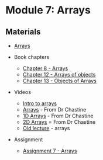 Module 7: Arrays
===
## Materials
+ [Arrays](../../content/Arrays.md) 

+ Book chapters
    + [Chapter 8 - Arrays](http://greenteapress.com/thinkjava6/html/thinkjava6009.html)
    + [Chapter 12 - Arrays of objects](http://greenteapress.com/thinkjava6/html/thinkjava6013.html)
    + [Chapter 13 - Objects of Arrays](http://greenteapress.com/thinkjava6/html/thinkjava6014.html)
    
+ Videos
    + [Intro to arrays](https://youtu.be/qUtyWGWvHFE) 
    + [Arrays](https://www.youtube.com/watch?v=tYEHPJ1pDrY&list=UUSH2TieRlco7uQOGU8Vppnw) - From Dr Chastine
    + [1D Arrays](https://www.youtube.com/watch?v=dJ1-vjKs-Ec&list=UUSH2TieRlco7uQOGU8Vppnw) - From Dr Chastine
    + [2D Arrays](https://www.youtube.com/watch?v=7R4lAUJ3tDI&list=UUSH2TieRlco7uQOGU8Vppnw) = From Dr Chastine
    + [Old lecture](https://youtu.be/b-7-Rj0qfiM) - arrays

+ Assignment
    + [Assignment 7 - Arrays](Assignments/A7.md)
